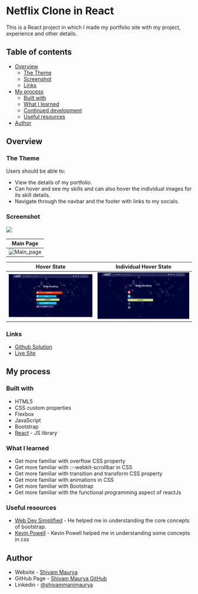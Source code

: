# Netflix Clone in React

This is a React project in which I made my portfolio site with my project, experience and other details.

## Table of contents

-   [Overview](#overview)
    -   [The Theme](#the-theme)
    -   [Screenshot](#screenshot)
    -   [Links](#links)
-   [My process](#my-process)
    -   [Built with](#built-with)
    -   [What I learned](#what-i-learned)
    -   [Continued development](#continued-development)
    -   [Useful resources](#useful-resources)
-   [Author](#author)

## Overview

### The Theme

Users should be able to:

-   View the details of my portfolio.
-   Can hover and see my skills and can also hover the individual images for its skill details.
-   Navigate through the navbar and the footer with links to my socials.

### Screenshot

![](./screenshot.jpg)

| Main Page                                                           |
| ------------------------------------------------------------------- |
| ![Main_page](./src/component/screenshots/NetflixClone_mainPage.png) |

| Hover State                                                                  | Individual Hover State                                                                             |
| ---------------------------------------------------------------------------- | -------------------------------------------------------------------------------------------------- |
| ![hover_state](./src/components/images/screenshots/portfolio_hoverstate.png) | ![Individual_Hover_state](./src/components/images/screenshots/portfolio_individual_hoverstate.png) |

### Links

-   [Github Solution](https://github.com/ShivamManiMaurya/my_portfolio_website)
-   [Live Site]()

## My process

### Built with

-   HTML5
-   CSS custom properties
-   Flexbox
-   JavaScript
-   Bootstrap
-   [React](https://reactjs.org/) - JS library

### What I learned

-   Get more familiar with overflow CSS property
-   Get more familiar with ::-webkit-scrollbar in CSS
-   Get more familiar with transition and transform CSS property
-   Get more familiar with animations in CSS
-   Get more familiar with Bootstrap
-   Get more familiar with the functional programming aspect of reactJs

### Useful resources

-   [Web Dev Simplified](https://www.youtube.com/@WebDevSimplified) - He helped me in understanding the core concepts of bootstrap.
-   [Kevin Powell](https://www.youtube.com/@KevinPowell) - Kevin Powell helped me in understanding some concepts in css

## Author

-   Website - [Shivam Maurya](https://www.your-site.com)
-   GitHub Page - [Shivam Maurya GitHub](https://github.com/ShivamManiMaurya)
-   Linkedin - [@shivammanimaurya](https://www.linkedin.com/in/shivammanimaurya)
